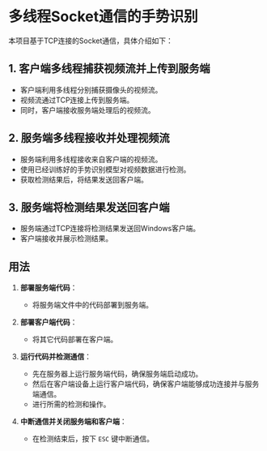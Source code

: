 # 多线程Socket通信的手势识别

本项目基于TCP连接的Socket通信，具体介绍如下：

## 1. 客户端多线程捕获视频流并上传到服务端
- 客户端利用多线程分别捕获摄像头的视频流。
- 视频流通过TCP连接上传到服务端。
- 同时，客户端接收服务端处理后的视频流。

## 2. 服务端多线程接收并处理视频流
- 服务端利用多线程接收来自客户端的视频流。
- 使用已经训练好的手势识别模型对视频数据进行检测。
- 获取检测结果后，将结果发送回客户端。

## 3. 服务端将检测结果发送回客户端
- 服务端通过TCP连接将检测结果发送回Windows客户端。
- 客户端接收并展示检测结果。

## 用法

1. **部署服务端代码**：
   - 将服务端文件中的代码部署到服务端。

2. **部署客户端代码**：
   - 将其它代码部署在客户端。

3. **运行代码并检测通信**：
   - 先在服务器上运行服务端代码，确保服务端启动成功。
   - 然后在客户端设备上运行客户端代码，确保客户端能够成功连接并与服务端通信。
   - 进行所需的检测和操作。

4. **中断通信并关闭服务端和客户端**：
   - 在检测结束后，按下 `ESC` 键中断通信。
